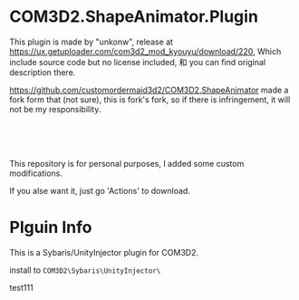 # COM3D2.ShapeAnimator.Plugin

This plugin is made by "unkonw", release at https://ux.getuploader.com/com3d2_mod_kyouyu/download/220, Which include source code but no license included, 和 you can find original description there.

https://github.com/customordermaid3d2/COM3D2.ShapeAnimator made a fork form that (not sure), this is fork's fork, so if there is infringement, it will not be my responsibility.


<br>
<br>
<br>

This repository is for personal purposes, I added some custom modifications.

If you alse want it, just go 'Actions' to download.

# Plguin Info
This is a Sybaris/UnityInjector plugin for COM3D2.

install to `COM3D2\Sybaris\UnityInjector\`

test111
